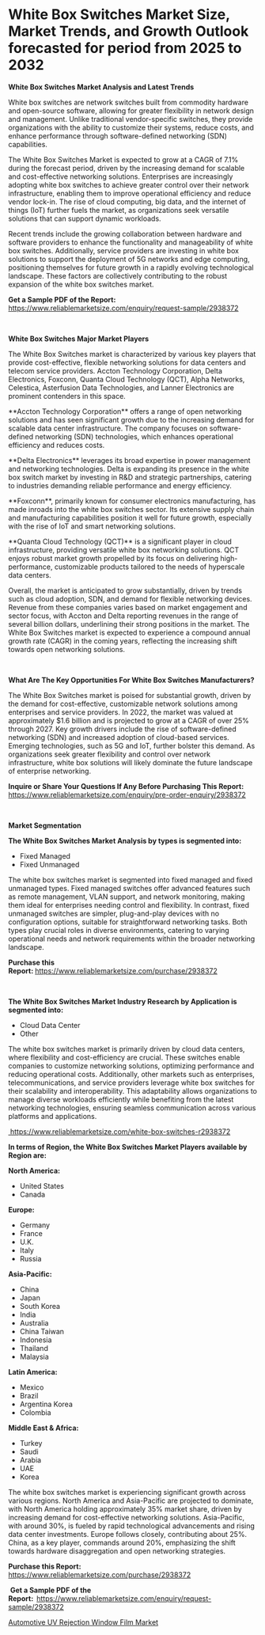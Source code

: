 <p><h1>White Box Switches Market Size, Market Trends, and Growth Outlook forecasted for period from 2025 to 2032</h1></p><p><strong>White Box Switches Market Analysis and Latest Trends</strong></p>
<p><p>White box switches are network switches built from commodity hardware and open-source software, allowing for greater flexibility in network design and management. Unlike traditional vendor-specific switches, they provide organizations with the ability to customize their systems, reduce costs, and enhance performance through software-defined networking (SDN) capabilities.</p><p>The White Box Switches Market is expected to grow at a CAGR of 7.1% during the forecast period, driven by the increasing demand for scalable and cost-effective networking solutions. Enterprises are increasingly adopting white box switches to achieve greater control over their network infrastructure, enabling them to improve operational efficiency and reduce vendor lock-in. The rise of cloud computing, big data, and the internet of things (IoT) further fuels the market, as organizations seek versatile solutions that can support dynamic workloads.</p><p>Recent trends include the growing collaboration between hardware and software providers to enhance the functionality and manageability of white box switches. Additionally, service providers are investing in white box solutions to support the deployment of 5G networks and edge computing, positioning themselves for future growth in a rapidly evolving technological landscape. These factors are collectively contributing to the robust expansion of the white box switches market.</p></p>
<p><strong>Get a Sample PDF of the Report:&nbsp;</strong> <a href="https://www.reliablemarketsize.com/enquiry/request-sample/2938372?utm_campaign=3435&utm_medium=2&utm_source=Github&utm_content=ia&utm_term=15032025&utm_id=white-box-switches">https://www.reliablemarketsize.com/enquiry/request-sample/2938372</a></p>
<p>&nbsp;</p>
<p><strong>White Box Switches Major Market Players</strong></p>
<p><p>The White Box Switches market is characterized by various key players that provide cost-effective, flexible networking solutions for data centers and telecom service providers. Accton Technology Corporation, Delta Electronics, Foxconn, Quanta Cloud Technology (QCT), Alpha Networks, Celestica, Asterfusion Data Technologies, and Lanner Electronics are prominent contenders in this space.</p><p>**Accton Technology Corporation** offers a range of open networking solutions and has seen significant growth due to the increasing demand for scalable data center infrastructure. The company focuses on software-defined networking (SDN) technologies, which enhances operational efficiency and reduces costs.</p><p>**Delta Electronics** leverages its broad expertise in power management and networking technologies. Delta is expanding its presence in the white box switch market by investing in R&D and strategic partnerships, catering to industries demanding reliable performance and energy efficiency.</p><p>**Foxconn**, primarily known for consumer electronics manufacturing, has made inroads into the white box switches sector. Its extensive supply chain and manufacturing capabilities position it well for future growth, especially with the rise of IoT and smart networking solutions.</p><p>**Quanta Cloud Technology (QCT)** is a significant player in cloud infrastructure, providing versatile white box networking solutions. QCT enjoys robust market growth propelled by its focus on delivering high-performance, customizable products tailored to the needs of hyperscale data centers.</p><p>Overall, the market is anticipated to grow substantially, driven by trends such as cloud adoption, SDN, and demand for flexible networking devices. Revenue from these companies varies based on market engagement and sector focus, with Accton and Delta reporting revenues in the range of several billion dollars, underlining their strong positions in the market. The White Box Switches market is expected to experience a compound annual growth rate (CAGR) in the coming years, reflecting the increasing shift towards open networking solutions.</p></p>
<p>&nbsp;</p>
<p><strong>What Are The Key Opportunities For White Box Switches Manufacturers?</strong></p>
<p><p>The White Box Switches market is poised for substantial growth, driven by the demand for cost-effective, customizable network solutions among enterprises and service providers. In 2022, the market was valued at approximately $1.6 billion and is projected to grow at a CAGR of over 25% through 2027. Key growth drivers include the rise of software-defined networking (SDN) and increased adoption of cloud-based services. Emerging technologies, such as 5G and IoT, further bolster this demand. As organizations seek greater flexibility and control over network infrastructure, white box solutions will likely dominate the future landscape of enterprise networking.</p></p>
<p><strong>Inquire or Share Your Questions If Any Before Purchasing This Report:</strong> <a href="https://www.reliablemarketsize.com/enquiry/pre-order-enquiry/2938372?utm_campaign=3435&utm_medium=2&utm_source=Github&utm_content=ia&utm_term=15032025&utm_id=white-box-switches">https://www.reliablemarketsize.com/enquiry/pre-order-enquiry/2938372</a></p>
<p>&nbsp;</p>
<p><strong>Market Segmentation</strong></p>
<p><strong>The White Box Switches Market Analysis by types is segmented into:</strong></p>
<p><ul><li>Fixed Managed</li><li>Fixed Unmanaged</li></ul></p>
<p><p>The white box switches market is segmented into fixed managed and fixed unmanaged types. Fixed managed switches offer advanced features such as remote management, VLAN support, and network monitoring, making them ideal for enterprises needing control and flexibility. In contrast, fixed unmanaged switches are simpler, plug-and-play devices with no configuration options, suitable for straightforward networking tasks. Both types play crucial roles in diverse environments, catering to varying operational needs and network requirements within the broader networking landscape.</p></p>
<p><strong>Purchase this Report:&nbsp;</strong><a href="https://www.reliablemarketsize.com/purchase/2938372?utm_campaign=3435&utm_medium=2&utm_source=Github&utm_content=ia&utm_term=15032025&utm_id=white-box-switches">https://www.reliablemarketsize.com/purchase/2938372</a></p>
<p>&nbsp;</p>
<p><strong>The White Box Switches Market Industry Research by Application is segmented into:</strong></p>
<p><ul><li>Cloud Data Center</li><li>Other</li></ul></p>
<p><p>The white box switches market is primarily driven by cloud data centers, where flexibility and cost-efficiency are crucial. These switches enable companies to customize networking solutions, optimizing performance and reducing operational costs. Additionally, other markets such as enterprises, telecommunications, and service providers leverage white box switches for their scalability and interoperability. This adaptability allows organizations to manage diverse workloads efficiently while benefiting from the latest networking technologies, ensuring seamless communication across various platforms and applications.</p></p>
<p><a href="https://www.reliablemarketsize.com/white-box-switches-r2938372?utm_campaign=3435&utm_medium=2&utm_source=Github&utm_content=ia&utm_term=15032025&utm_id=white-box-switches">&nbsp;https://www.reliablemarketsize.com/white-box-switches-r2938372</a></p>
<p><strong>In terms of Region, the White Box Switches Market Players available by Region are:</strong></p>
<p>
    <p> <strong> North America: </strong>
        <ul>
            <li>United States</li>
            <li>Canada</li>
        </ul>
        </p> 
    <p> <strong> Europe: </strong>
        <ul>
            <li>Germany</li>
            <li>France</li>
            <li>U.K.</li>
            <li>Italy</li>
            <li>Russia</li>
        </ul>
        </p> 
    <p> <strong> Asia-Pacific: </strong>
        <ul>
            <li>China</li>
            <li>Japan</li>
            <li>South Korea</li>
            <li>India</li>
            <li>Australia</li>
            <li>China Taiwan</li>
            <li>Indonesia</li>
            <li>Thailand</li>
            <li>Malaysia</li>
        </ul>
        </p> 
    <p> <strong> Latin America: </strong>
        <ul>
            <li>Mexico</li>
            <li>Brazil</li>
            <li>Argentina Korea</li>
            <li>Colombia</li>
        </ul>
        </p> 
    <p> <strong> Middle East & Africa: </strong>
        <ul>
            <li>Turkey</li>
            <li>Saudi</li>
            <li>Arabia</li>
            <li>UAE</li>
            <li>Korea</li>
        </ul>
    </p>
    </p>
<p><p>The white box switches market is experiencing significant growth across various regions. North America and Asia-Pacific are projected to dominate, with North America holding approximately 35% market share, driven by increasing demand for cost-effective networking solutions. Asia-Pacific, with around 30%, is fueled by rapid technological advancements and rising data center investments. Europe follows closely, contributing about 25%. China, as a key player, commands around 20%, emphasizing the shift towards hardware disaggregation and open networking strategies.</p></p>
<p><strong>Purchase this Report: </strong><a href="https://www.reliablemarketsize.com/purchase/2938372?utm_campaign=3435&utm_medium=2&utm_source=Github&utm_content=ia&utm_term=15032025&utm_id=white-box-switches">https://www.reliablemarketsize.com/purchase/2938372</a></p>
<p>&nbsp;<strong>Get a Sample PDF of the Report:&nbsp;&nbsp;</strong><a href="https://www.reliablemarketsize.com/enquiry/request-sample/2938372?utm_campaign=3435&utm_medium=2&utm_source=Github&utm_content=ia&utm_term=15032025&utm_id=white-box-switches">https://www.reliablemarketsize.com/enquiry/request-sample/2938372</a></p>
<p><strong></strong></p>
<p><p><a href="https://github.com/ijffseandy/Market-Research-Report-List-1/blob/main/automotive-uv-rejection-window-film-market.md?utm_campaign=3435&utm_medium=2&utm_source=Github&utm_content=ia&utm_term=15032025&utm_id=white-box-switches">Automotive UV Rejection Window Film Market</a></p></p>